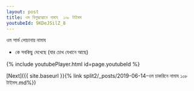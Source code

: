 ```yaml
---
layout: post
title: ওম বিশুদ্ধাত্মানে নামায  ১০৮ টাইমস
youtubeId: 9KDeJSilZ_8
---
```

 
 
 ওম সার্ভ লোচানায় নামায  
 
 -  কে সবকিছু দেখেছে (যার চোখ যেখানে আছে) 
 
  
 
  
 
 
 
 
 
 


{% include youtubePlayer.html id=page.youtubeId %}
 
[Next]({{ site.baseurl }}{% link  split2/_posts/2019-06-14-ওম চাকরিনে নামায ১০৮ টাইমস.md%})
 
